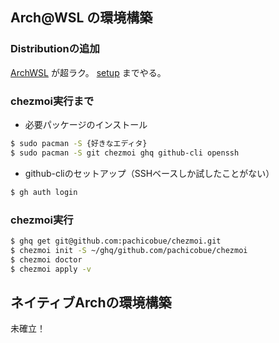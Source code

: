 ## Arch@WSL の環境構築

### Distributionの追加

[ArchWSL](https://github.com/yuk7/ArchWSL) が超ラク。
[setup](https://wsldl-pg.github.io/ArchW-docs/How-to-Setup/) までやる。

### chezmoi実行まで

- 必要パッケージのインストール

```sh
$ sudo pacman -S {好きなエディタ}
$ sudo pacman -S git chezmoi ghq github-cli openssh
```

- github-cliのセットアップ（SSHベースしか試したことがない）


```sh
$ gh auth login
```

### chezmoi実行

```sh
$ ghq get git@github.com:pachicobue/chezmoi.git
$ chezmoi init -S ~/ghq/github.com/pachicobue/chezmoi
$ chezmoi doctor
$ chezmoi apply -v
```

## ネイティブArchの環境構築

未確立！
